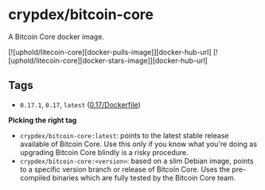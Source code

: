 # crypdex/bitcoin-core

A Bitcoin Core docker image.

[![uphold/litecoin-core][docker-pulls-image]][docker-hub-url] 
[![uphold/litecoin-core][docker-stars-image]][docker-hub-url] 

## Tags

- `0.17.1`, `0.17`, `latest` ([0.17/Dockerfile](https://github.com/crypdex/blackbox/blob/master/services/bitcoin/docker/0.17/Dockerfile))

**Picking the right tag**

- `crypdex/bitcoin-core:latest`: points to the latest stable release available of Bitcoin Core. Use this only if you know what you're doing as upgrading Bitcoin Core blindly is a risky procedure.
- `crypdex/bitcoin-core:<version>`: based on a slim Debian image, points to a specific version branch or release of Bitcoin Core. Uses the pre-compiled binaries which are fully tested by the Bitcoin Core team.